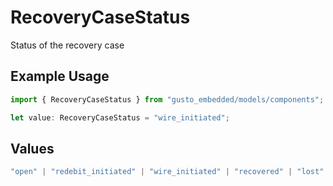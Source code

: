 # RecoveryCaseStatus

Status of the recovery case

## Example Usage

```typescript
import { RecoveryCaseStatus } from "gusto_embedded/models/components";

let value: RecoveryCaseStatus = "wire_initiated";
```

## Values

```typescript
"open" | "redebit_initiated" | "wire_initiated" | "recovered" | "lost"
```